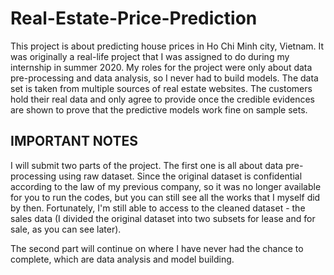 # Real-Estate-Price-Prediction
This project is about predicting house prices in Ho Chi Minh city, Vietnam. It was originally a real-life project that I was assigned to do during my internship in summer 2020. My roles for the project were only about data pre-processing and data analysis, so I never had to build models. 
The data set is taken from multiple sources of real estate websites. The customers hold their real data and only agree to provide once the credible evidences are shown to prove that the predictive models work fine on sample sets.
## IMPORTANT NOTES
I will submit two parts of the project. The first one is all about data pre-processing using raw dataset. Since the original dataset is confidential according to the law of my previous company, so it was no longer available for you to run the codes, but you can still see all the works that I myself did by then. Fortunately, I'm still able to access to the cleaned dataset - the sales data (I divided the original dataset into two subsets for lease and for sale, as you can see later).

The second part will continue on where I have never had the chance to complete, which are data analysis and model building.
